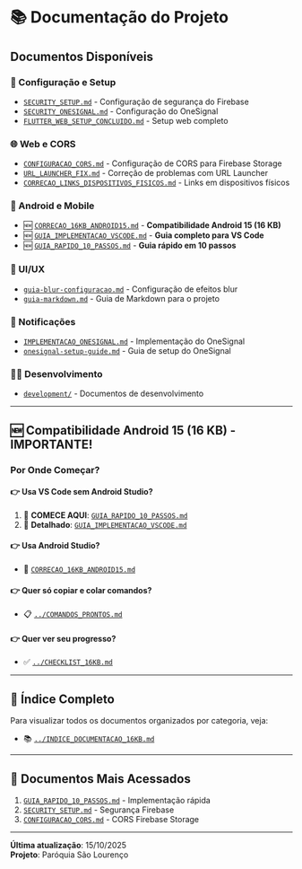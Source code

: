 # 📚 Documentação do Projeto

## Documentos Disponíveis

### 🔧 Configuração e Setup
- [`SECURITY_SETUP.md`](SECURITY_SETUP.md) - Configuração de segurança do Firebase
- [`SECURITY_ONESIGNAL.md`](SECURITY_ONESIGNAL.md) - Configuração do OneSignal
- [`FLUTTER_WEB_SETUP_CONCLUIDO.md`](FLUTTER_WEB_SETUP_CONCLUIDO.md) - Setup web completo

### 🌐 Web e CORS
- [`CONFIGURACAO_CORS.md`](CONFIGURACAO_CORS.md) - Configuração de CORS para Firebase Storage
- [`URL_LAUNCHER_FIX.md`](URL_LAUNCHER_FIX.md) - Correção de problemas com URL Launcher
- [`CORRECAO_LINKS_DISPOSITIVOS_FISICOS.md`](CORRECAO_LINKS_DISPOSITIVOS_FISICOS.md) - Links em dispositivos físicos

### 📱 Android e Mobile
- 🆕 [`CORRECAO_16KB_ANDROID15.md`](CORRECAO_16KB_ANDROID15.md) - **Compatibilidade Android 15 (16 KB)**
- 🆕 [`GUIA_IMPLEMENTACAO_VSCODE.md`](GUIA_IMPLEMENTACAO_VSCODE.md) - **Guia completo para VS Code**
- 🆕 [`GUIA_RAPIDO_10_PASSOS.md`](GUIA_RAPIDO_10_PASSOS.md) - **Guia rápido em 10 passos**

### 🎨 UI/UX
- [`guia-blur-configuracao.md`](guia-blur-configuracao.md) - Configuração de efeitos blur
- [`guia-markdown.md`](guia-markdown.md) - Guia de Markdown para o projeto

### 🔔 Notificações
- [`IMPLEMENTACAO_ONESIGNAL.md`](IMPLEMENTACAO_ONESIGNAL.md) - Implementação do OneSignal
- [`onesignal-setup-guide.md`](onesignal-setup-guide.md) - Guia de setup do OneSignal

### 👨‍💻 Desenvolvimento
- [`development/`](development/) - Documentos de desenvolvimento

---

## 🆕 Compatibilidade Android 15 (16 KB) - IMPORTANTE!

### Por Onde Começar?

#### 👉 Usa VS Code sem Android Studio?
1. 🚀 **COMECE AQUI**: [`GUIA_RAPIDO_10_PASSOS.md`](GUIA_RAPIDO_10_PASSOS.md)
2. 📘 **Detalhado**: [`GUIA_IMPLEMENTACAO_VSCODE.md`](GUIA_IMPLEMENTACAO_VSCODE.md)

#### 👉 Usa Android Studio?
- 📄 [`CORRECAO_16KB_ANDROID15.md`](CORRECAO_16KB_ANDROID15.md)

#### 👉 Quer só copiar e colar comandos?
- 📋 [`../COMANDOS_PRONTOS.md`](../COMANDOS_PRONTOS.md)

#### 👉 Quer ver seu progresso?
- ✅ [`../CHECKLIST_16KB.md`](../CHECKLIST_16KB.md)

---

## 📖 Índice Completo

Para visualizar todos os documentos organizados por categoria, veja:
- 📚 [`../INDICE_DOCUMENTACAO_16KB.md`](../INDICE_DOCUMENTACAO_16KB.md)

---

## 🎯 Documentos Mais Acessados

1. [`GUIA_RAPIDO_10_PASSOS.md`](GUIA_RAPIDO_10_PASSOS.md) - Implementação rápida
2. [`SECURITY_SETUP.md`](SECURITY_SETUP.md) - Segurança Firebase
3. [`CONFIGURACAO_CORS.md`](CONFIGURACAO_CORS.md) - CORS Firebase Storage

---

**Última atualização**: 15/10/2025  
**Projeto**: Paróquia São Lourenço
